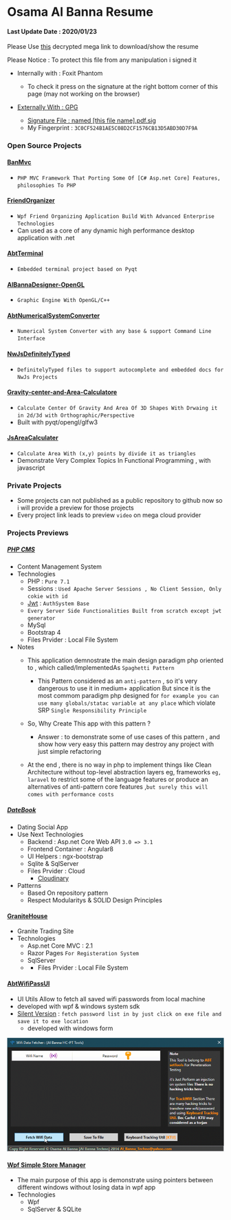 # Osama Al Banna Resume

#### Last Update Date : 2020/01/23
Please Use [this](https://mega.nz/#F!21QzFAYb!YDFikLBkTp0KznPFZU68mQ) decrypted mega link to download/show the resume

Please Notice : To protect this file from any manipulation i signed it
* Internally with : Foxit Phantom
  * To check it press on the signature at the right bottom corner of this page (may not working on the browser)
  
* [Externally With : GPG](https://www.phildev.net/pgp/gpginstall.html)
  * [Signature File : named [this file name].pdf.sig](https://www.thesecuritybuddy.com/pgp-and-gpg/digital-signature-using-gpg/)
  * My Fingerprint : `3C0CF524B1AE5C08D2CF1576CB13D5ABD30D7F9A`

### Open Source Projects

#### [BanMvc](https://github.com/AlBannaTechno/BanMvcZero) 
  * `PHP MVC Framework That Porting Some Of [C# Asp.net Core] Features, philosophies To PHP`

#### [FriendOrganizer](https://github.com/AlBannaTechno/FinalFriendsOrganizer) 
  * `Wpf Friend Organizing Application Build With Advanced Enterprise Technologies `
  * Can used as a core of any dynamic high performance desktop application with .net

#### [AbtTerminal](https://github.com/AlBannaTechno/AbtTerminal) 
  * `Embedded terminal project based on Pyqt`

#### [AlBannaDesigner-OpenGL](https://github.com/AlBannaTechno/AlBannaDesigner-OpenGL) 
  * `Graphic Engine With OpenGL/C++`

#### [AbtNumericalSystemConverter](https://github.com/AlBannaTechno/AbtNumericalSystemConverter) 
  * `Numerical System Converter with any base & support Command Line Interface `

#### [NwJsDefinitelyTyped](https://github.com/AlBannaTechno/NwJsDefinitelyTyped) 
  * `DefinitelyTyped files to support autocomplete and embedded docs for NwJs Projects`

#### [Gravity-center-and-Area-Calculatore](https://github.com/AlBannaTechno/Gravity-center-and-Area-Calculatore)
  * `Calculate Center Of Gravity And Area Of 3D Shapes With Drwaing it in 2d/3d with Orthographic/Perspective`
  * Built with pyqt/opengl/glfw3

#### [JsAreaCalculater](https://github.com/AlBannaTechno/AreaCalculater)
  * `Calculate Area With (x,y) points by divide it as triangles`
  * Demonstrate Very Complex Topics In Functional Programming , with javascript


### Private Projects
  * Some projects can not published as a public repository to github now so i will provide a preview for those projects
  * Every project link leads to preview `video` on mega cloud provider

### Projects Previews
##### [PHP CMS](https://mega.nz/#F!SxokwCzJ!k1LbVXZuluso6IKNfYsiVA)
  * Content Management System
  * Technologies
    * PHP : `Pure 7.1`
     * Sessions : `Used Apache Server Sessions , No Client Session, Only cokie with id`
    * [Jwt](https://github.com/firebase/php-jwt) : `AuthSystem Base`
    * `Every Server Side Functionalities Built from scratch except jwt generator`
    * MySql
    * Bootstrap 4
    * Files Prvider : Local File System
  * Notes
    * This application demnostrate the main design paradigm php oriented to , which called/ImplementedAs `Spaghetti Pattern`
      * This Pattern considered as an `anti-pattern` , so it's very dangerous to use it in medium+ application
      But since it is the most commom paradigm php designed for 
      `for example you can use many globals/statac variable at any place` which violate SRP `Single Responsibility Principle`
    * So, Why Create This app with this pattern ?
      * Answer : to demonstrate some of use cases of this pattern , and show how very easy this pattern may destroy any project
     with just simple refactoring
     
     * At the end , there is no way in php to implement things like Clean Architecture without top-level abstraction layers
     eg, frameworks `eg, laravel` to restrict some of the language features or produce an alternatives of anti-pattern core features ,`but surely this will comes with performance costs`


##### [DateBook](https://mega.nz/#F!SxpigCRK!OcOXxDvfqRPZvVOwJH-XTQ)
  * Dating Social App
  * Use Next Technologies
    * Backend : Asp.net Core Web API  `3.0 => 3.1`
    * Frontend Container : Angular8
    * UI Helpers : ngx-bootstrap
    * Sqlite & SqlServer
    * Files Prvider : Cloud
      * [Cloudinary](https://cloudinary.com)
  * Patterns
    * Based On repository pattern
    * Respect Modularitys & SOLID Design Principles

 
#### [GraniteHouse](https://mega.nz/#F!6oIhyCbJ!sw7SwcJ79-bWvN9rIQBOIQ)
   * Granite Trading Site
   * Technologies
     * Asp.net Core MVC : 2.1
     * Razor Pages `For Registeration System`
     * SqlServer
     * * Files Prvider : Local File System
     
#### [AbtWifiPassUI](https://mega.nz/#!exJRVK5a!-kvdJX0QLk9uvTGry1_tIa8PwNo2sNgJy0UFekZvbSo)
  * UI Utils Allow to fetch all saved wifi passwords from local machine
  * developed with wpf & windows system sdk
  * [Silent Version](https://mega.nz/#!LsJ3HIpD!vOMtRkZwN8gDLZo0W3DikKYmPr_AZiskCYb5h8YHomw) : `fetch password list in by just click on exe file and save it to exe location`
    * developed with windows form
    
  ![wpUI](./previews/AbtWifiPassUIPreview.gif)

#### [Wpf Simple Store Manager](https://mega.nz/#!S9QRxYgQ!54FHe9rOf3spao3U-pf0F35E50N4cazykYAxF1hm5EQ)
   * The main purpose of this app is demonstrate using pointers between different windows without losing data in wpf app
   * Technologies
     * Wpf
     * SqlServer & SQLite
